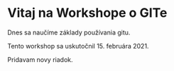 # Vitaj na Workshope o GITe

Dnes sa naučíme základy používania gitu.

Tento workshop sa uskutočnil 15. februára 2021.

Pridavam novy riadok.